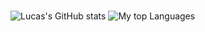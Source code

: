 ### 



![Lucas's GitHub stats](https://github-readme-stats.vercel.app/api?username=deflucaseng&show_icons=true&theme=radical)
![My top Languages](https://github-readme-stats.vercel.app/api/top-langs/?username=deflucaseng&hide_progress=true)
<!--
**deflucaseng/deflucaseng** is a ✨ _special_ ✨ repository because its `README.md` (this file) appears on your GitHub profile.

Here are some ideas to get you started:

- 🔭 I’m currently working on ...
- 🌱 I’m currently learning ...
- 👯 I’m looking to collaborate on ...
- 🤔 I’m looking for help with ...
- 💬 Ask me about ...
- 📫 How to reach me: ...
- 😄 Pronouns: ...
- ⚡ Fun fact: ...
-->
